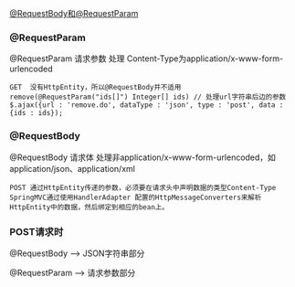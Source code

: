 [@RequestBody和@RequestParam](https://blog.csdn.net/weixin_38004638/article/details/99655322)
### @RequestParam 
@RequestParam 请求参数 处理 Content-Type为application/x-www-form-urlencoded 
```
GET  没有HttpEntity，所以@RequestBody并不适用
remove(@RequestParam("ids[]") Integer[] ids) // 处理url字符串后边的参数
$.ajax({url : 'remove.do', dataType : 'json', type : 'post', data : {ids : ids});

```
### @RequestBody
@RequestBody 请求体 处理非application/x-www-form-urlencoded，如application/json、application/xml
```
POST 通过HttpEntity传递的参数，必须要在请求头中声明数据的类型Content-Type
SpringMVC通过使用HandlerAdapter 配置的HttpMessageConverters来解析HttpEntity中的数据，然后绑定到相应的bean上。
```


### POST请求时
@RequestBody --> JSON字符串部分

@RequestParam --> 请求参数部分